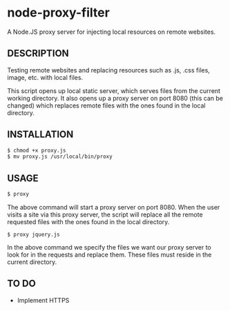# node-proxy-filter
A Node.JS proxy server for injecting local resources on remote websites. 

## DESCRIPTION

Testing remote websites and replacing resources such as .js, .css files,
image, etc. with local files.

This script opens up local static server, which serves files from the
current working directory. It also opens up a proxy server on port 8080
(this can be changed) which replaces remote files with the ones found 
in the local directory.

## INSTALLATION

```bash
$ chmod +x proxy.js
$ mv proxy.js /usr/local/bin/proxy
```

## USAGE

```bash
$ proxy
```

The above command will start a proxy server on port 8080.
When the user visits a site via this proxy server, the script will replace
all the remote requested files with the ones found in the local directory.

```
$ proxy jquery.js
```

In the above command we specify the files we want our proxy server 
to look for in the requests and replace them. These files must reside 
in the current directory.

## TO DO
* Implement HTTPS